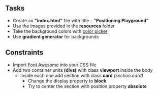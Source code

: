## Tasks
 * Create an **"index.html"** file with title - **"Positioning Playground"**
 * Use the images provided in the **resources** folder
 * Take the background colors with [color picker](http://annystudio.com/software/colorpicker/)
 * Use **gradient generator** for backgrounds

## Constraints
* Import [Font Awesome](https://fontawesome.com/) into your CSS file
* Add two container units **(divs)** with class **viewport** inside the body
	* Inside each one add section with class **card** *(section.card)*
		* Change the display property to **block**
		* Try to center the section with position property **absolute**

